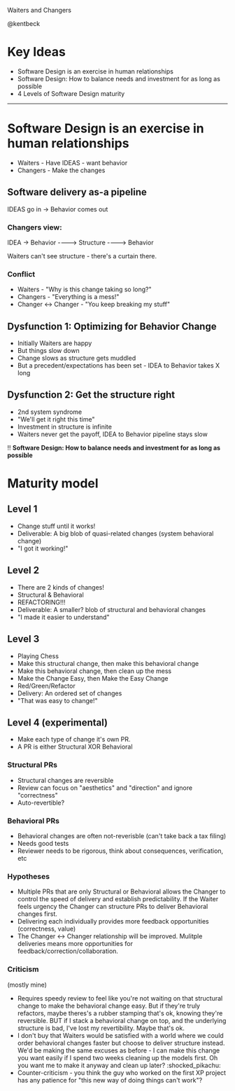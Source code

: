Waiters and Changers

@kentbeck

# Key Ideas

* Software Design is an exercise in human relationships
* Software Design: How to balance needs and investment for as long as possible
* 4 Levels of Software Design maturity

---

# Software Design is an exercise in human relationships

* Waiters - Have IDEAS - want behavior
* Changers - Make the changes

## Software delivery as-a pipeline
IDEAS go in -> Behavior comes out

### Changers view:

IDEA -> Behavior ----> Structure ----> Behavior

Waiters can't see structure - there's a curtain there.

### Conflict

* Waiters - "Why is this change taking so long?"
* Changers - "Everything is a mess!"
* Changer <-> Changer - "You keep breaking my stuff"

## Dysfunction 1: Optimizing for Behavior Change
* Initially Waiters are happy
* But things slow down
* Change slows as structure gets muddled
* But a precedent/expectations has been set - IDEA to Behavior takes X long

## Dysfunction 2: Get the structure right
* 2nd system syndrome
* "We'll get it right this time"
* Investment in structure is infinite
* Waiters never get the payoff, IDEA to Behavior pipeline stays slow

!! **Software Design: How to balance needs and investment for as long as possible**

# Maturity model
## Level 1
* Change stuff until it works!
* Deliverable: A big blob of quasi-related changes (system behavioral change)
* "I got it working!"

## Level 2
* There are 2 kinds of changes!
* Structural & Behavioral
* REFACTORING!!!
* Deliverable: A smaller? blob of structural and behavioral changes
* "I made it easier to understand"

## Level 3
* Playing Chess
* Make this structural change, then make this behavioral change
* Make this behavioral change, then clean up the mess
* Make the Change Easy, then Make the Easy Change
* Red/Green/Refactor
* Delivery: An ordered set of changes
* "That was easy to change!"

## Level 4 (experimental)
* Make each type of change it's own PR.
* A PR is either Structural XOR Behavioral

### Structural PRs
* Structural changes are reversible
* Review can focus on "aesthetics" and "direction" and ignore "correctness"
* Auto-revertible?

### Behavioral PRs
* Behavioral changes are often not-reverisble (can't take back a tax filing)
* Needs good tests
* Reviewer needs to be rigorous, think about consequences, verification, etc

### Hypotheses
* Multiple PRs that are only Structural or Behavioral allows the Changer to control the speed of delivery and establish predictability.  If the Waiter feels urgency the Changer can structure PRs to deliver Behavioral changes first.
* Delivering each individually provides more feedback opportunities (correctness, value)
* The Changer <-> Changer relationship will be improved.  Mulitple deliveries means more opportunities for feedback/correction/collaboration.

### Criticism
(mostly mine)
* Requires speedy review to feel like you're not waiting on that structural change to make the behavioral change easy.  But if they're truly refactors, maybe theres's a rubber stamping that's ok, knowing they're reversible. BUT if I stack a behavioral change on top, and the underlying structure is bad, I've lost my revertibility.  Maybe that's ok.
* I don't buy that Waiters would be satisfied with a world where we could order behavioral changes faster but choose to deliver structure instead.  We'd be making the same excuses as before - I can make this change you want easily if I spend two weeks cleaning up the models first.  Oh you want me to make it anyway and clean up later?  :shocked_pikachu:
* Counter-criticism - you think the guy who worked on the first XP project has any patience for "this new way of doing things can't work"?
